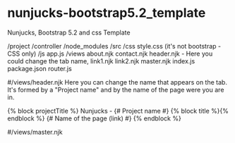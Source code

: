 # nunjucks-bootstrap5.2_template
 Nunjucks, Bootstrap 5.2 and css Template

/project
  /controller
  /node_modules
  /src
    /css
      style.css (it's not bootstrap - CSS only)
    /js
      app.js
  /views
  about.njk
  contact.njk
  header.njk - Here you could change the tab name, 
  link1.njk
  link2.njk
  master.njk
index.js
package.json
router.js

#/views/header.njk 
Here you can change the name that appears on the tab.
It's formed by a "Project name" and by the name of the page were you are in.

{% block projectTitle %}
    Nunjucks - {# Project name #}
    {% block title %}{% endblock %} {# Name of the page (link) #}
{% endblock %}

#/views/master.njk
<title>
    {% block projectTitle %}{% endblock %}
</title> 
